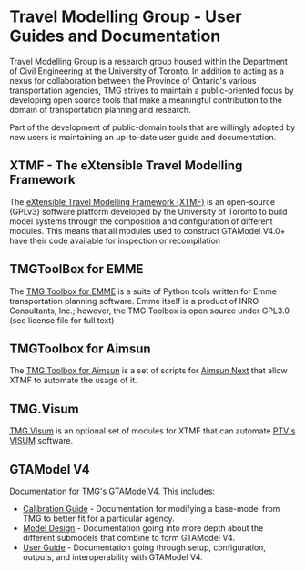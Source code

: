 # Travel Modelling Group - User Guides and Documentation

Travel Modelling Group is a research group housed within the Department of Civil Engineering at 
the University of Toronto. In addition to acting as a nexus for collaboration between the Province
of Ontario's various transportation agencies, TMG strives to maintain a public-oriented focus by
developing open source tools that make a meaningful contribution to the domain of transportation
planning and research. 

Part of the development of public-domain tools that are willingly adopted by new users is maintaining
an up-to-date user guide and documentation. 

## XTMF - The eXtensible Travel Modelling Framework

The [eXtensible Travel Modelling Framework (XTMF)](xtmf/index.md) is an open-source (GPLv3)
software platform developed by the University of Toronto to build model systems 
through the composition and configuration of different modules. This means that all
modules used to construct GTAModel V4.0+ have their code available for inspection or recompilation

## TMGToolBox for EMME

The [TMG Toolbox for EMME](tmgtoolbox/index.md) is a suite of Python tools written for Emme transportation planning 
software. Emme itself is a product of INRO Consultants, Inc.; however, the TMG Toolbox
is open source under GPL3.0 (see license file for full text)

## TMGToolbox for Aimsun

The [TMG Toolbox for Aimsun](tmgtoolbox_aimsun/index.md) is a set of scripts for [Aimsun Next](https://www.aimsun.com/) that allow XTMF
to automate the usage of it.

## TMG.Visum

[TMG.Visum](tmg.visum/index.md) is an optional set of modules for XTMF that can automate [PTV's VISUM](https://www.ptvgroup.com/en/products/ptv-visum) software.

## GTAModel V4

Documentation for TMG's [GTAModelV4](gtamodel/index.md).  This includes:

* [Calibration Guide](gtamodel/calibration/index.md) - Documentation for modifying a base-model from TMG to better fit for a particular agency.
* [Model Design](gtamodel/model_design/overview.md) - Documentation going into more depth about the different submodels that combine to form GTAModel V4.
* [User Guide](gtamodel/user_guide/overview.md) - Documentation going through setup, configuration, outputs, and interoperability with GTAModel V4.
